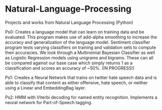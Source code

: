 # Natural-Language-Processing

Projects and works from Natural Language Processing (Python)

Ps0:
Creates a language model that can learn on training data and be evaluated. This program makes use of add-alpha smoothing to increase the accuracy and generalization of the language model. Sentiment classifier program tests varying classifiers on training and validation sets to compute their accuracies. We look through a Multinomial Bayesian Classifier as well as Logistic Regression models using unigrams and bigrams. These can all be compared against our base case which simply returns 1 as a classification and scores an accuracy of ~50%. (IN PROGRESS!)

Ps1:
Creates a Neural Network that trains on twitter hate speech data and is able to classify that content as either offensive, hate speech, or neither using a Linear and EmbeddingBag layer.

Ps2:
HMM with Viterbi decoding for named entity recognition. Implements a neural network for Part-of-Speech tagging.
